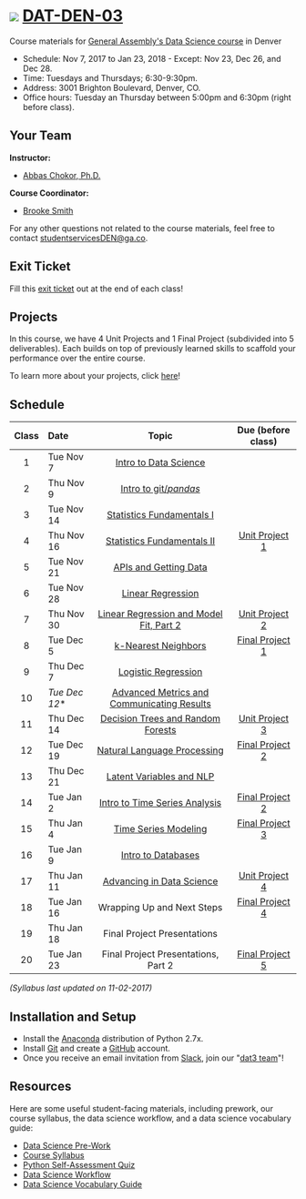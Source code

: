 # ![](https://ga-dash.s3.amazonaws.com/production/assets/logo-9f88ae6c9c3871690e33280fcf557f33.png) [DAT-DEN-03](https://github.com/ga-students/DAT-DEN-03)


Course materials for [General Assembly's Data Science course](https://generalassemb.ly/education/data-science?where=denver) in Denver


* Schedule: Nov 7, 2017 to Jan 23, 2018 - Except: Nov 23, Dec 26, and Dec 28.
* Time: Tuesdays and Thursdays; 6:30-9:30pm.
* Address: 3001 Brighton Boulevard, Denver, CO.
* Office hours: Tuesday an Thursday between 5:00pm and 6:30pm (right before class).

## Your Team
**Instructor:**
+ [Abbas Chokor, Ph.D.](mailto:abbas.chokor@gmail.com)

**Course Coordinator:**
+ [Brooke Smith](mailto:brookes@generalassembly.ly)

For any other questions not related to the course materials, feel free to contact [studentservicesDEN@ga.co](mailto:studentservicesDEN@ga.co).

## Exit Ticket

Fill this [exit ticket](https://goo.gl/forms/J0xipfaBslbXnnXy2) out at the end of each class! 

## Projects

In this course, we have 4 Unit Projects and 1 Final Project (subdivided into 5 deliverables). Each builds on top of previously learned skills to scaffold your performance over the entire course. 

To learn more about your projects, click [here](https://github.com/ga-students/DAT-DEN-03/blob/master/projects/README.md)!

## Schedule

| Class | Date | Topic | Due (before class) |
|:---:|:---|:---:|:---:|
| 1 | Tue Nov 7 | [Intro to Data Science](lessons/lesson-01) | |
| 2 | Thu Nov 9 | [Intro to git/_pandas_](lessons/lesson-02) | |
| 3 | Tue Nov 14 | [Statistics Fundamentals I](lessons/lesson-03) | |
| 4 | Thu Nov 16 | [Statistics Fundamentals II](lessons/lesson-04) |[Unit Project 1](projects/unit-projects/project-1)|
| 5 | Tue Nov 21 | [APIs and Getting Data](lessons/lesson-05) | |
| 6 | Tue Nov 28 | [Linear Regression](lessons/lesson-06) | |
| 7 | Thu Nov 30 | [Linear Regression and Model Fit, Part 2](lessons/lesson-07) |[Unit Project 2](projects/unit-projects/project-2)||
| 8 | Tue Dec 5 | [k-Nearest Neighbors](lessons/lesson-08) |[Final Project 1](projects/final-projects/01-lightning-talk)|
| 9 | Thu Dec 7 | [Logistic Regression](lessons/lesson-09) | |
| 10 | *Tue Dec 12** | [Advanced Metrics and Communicating Results](lessons/lesson-10) ||
| 11 | Thu Dec 14 | [Decision Trees and Random Forests](lessons/lesson-11) |[Unit Project 3](projects/unit-projects/project-3)|
| 12 | Tue Dec 19 | [Natural Language Processing](lessons/lesson-12) |[Final Project 2](projects/final-projects/02-experiment-writeup)|
| 13 | Thu Dec 21 | [Latent Variables and NLP](lessons/lesson-13) | |
| 14 | Tue Jan 2 | [Intro to Time Series Analysis](lessons/lesson-14) |[Final Project 2](projects/final-projects/02-experiment-writeup)|
| 15 | Thu Jan 4 | [Time Series Modeling](lessons/lesson-15) |[Final Project 3](projects/final-projects/03-exploratory-analysis)|
| 16 | Tue Jan 9 | [Intro to Databases](lessons/lesson-16) | |
| 17 | Thu Jan 11 | [Advancing in Data Science](lessons/lesson-17) | [Unit Project 4](projects/unit-projects/project-4) |
| 18 | Tue Jan 16 | Wrapping Up and Next Steps | [Final Project 4](projects/final-projects/04-notebook-rough-draft)|
| 19 | Thu Jan 18| Final Project Presentations | |
| 20 | Tue Jan 23 | Final Project Presentations, Part 2 |[Final Project 5](projects/final-projects/05-presentation)|

*(Syllabus last updated on 11-02-2017)*

## Installation and Setup

* Install the [Anaconda](https://anaconda.org) distribution of Python 2.7x.
* Install [Git](https://git-scm.com) and create a [GitHub](https://github.com) account.
* Once you receive an email invitation from [Slack](https://slack.com), join our "[dat3 team](https://gadenver.slack.com/messages/G7HK3QLPL/details/)"!

## Resources

Here are some useful student-facing materials, including prework, our course syllabus, the data science workflow, and a data science vocabulary guide:

- [Data Science Pre-Work](https://docs.google.com/document/d/1xoC18JHk880C9n_cAPCsGn-sNqexPgTIIkmUd7cTJQw/edit?usp=sharing)
- [Course Syllabus](./ds-syllabus.pdf)
- [Python Self-Assessment Quiz](./python-self-assessment.md)
- [Data Science Workflow](./data-science-workflow-final.jpg)
- [Data Science Vocabulary Guide](./ds-vocab.md)
